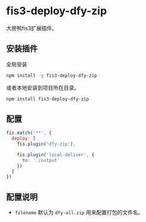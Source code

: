 
fis3-deploy-dfy-zip
==========================


大房鸭fis3扩展插件。

## 安装插件

全局安装

```bash
npm install -g fis3-deploy-dfy-zip
```

或者本地安装到项目所在目录。

```bash
npm install fis3-deploy-dfy-zip
```

## 配置

```javascript
fis.match('**', {
  deploy: [
    fis.plugin('dfy-zip'),

    fis.plugin('local-deliver', {
      to: './output'
    })
  ]
})

```

## 配置说明

* `filename` 默认为 `dfy-all.zip` 用来配置打包的文件名。

